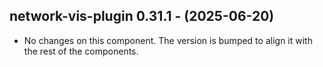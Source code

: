  ## network-vis-plugin 0.31.1 - (2025-06-20)
  
  * No changes on this component. The version is bumped to align it
    with the rest of the components.

